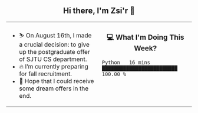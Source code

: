 <h2 align="center"> Hi there, I'm Zsi'r 👋 </h2>

<table>
    <tr>
        <td valign="center" width="50%">
            <ul>
                <li> ⛷️ On August 16th, I made a crucial decision: to give up the postgraduate offer of SJTU CS department.</li>
                <li> 🔥 I’m currently preparing for fall recruitment.</li>
                <li> 🙏 Hope that I could receive some dream offers in the end.</li>
            </ul>
        </td>
       <td valign="top" width="50%">

<h3 align="center"> 💻 What I'm Doing This Week? </h3>

<!--START_SECTION:waka-->
```text
Python   16 mins         █████████████████████████   100.00 % 
```
<!--END_SECTION:waka-->
</td></tr>
</table>
